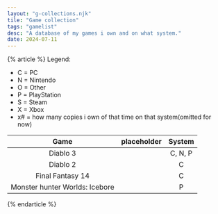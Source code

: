 ```yaml
---
layout: "g-collections.njk"
tile: "Game collection"
tags: "gamelist"
desc: "A database of my games i own and on what system."
date: 2024-07-11
---
```

{% article %}
Legend:
  - C = PC
  - N = Nintendo
  - O = Other
  - P = PlayStation
  - S = Steam
  - X = Xbox
  - x# = how many copies i own of that time on that system(omitted for now)


  
|   Game                         | placeholder |   System  |
|:--------:                      |:-----------:|:---------:|
| Diablo 3                       |             | C, N, P   |
| Diablo 2                       |             |     C     |
| Final Fantasy 14               |             |     C     | 
| Monster hunter Worlds: Icebore |             |     P     |

{% endarticle %}